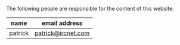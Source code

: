 The following people are responsible for the content of this website:

|name|email address|
|------|-----------|
|patrick|patrick@ircnet.com|
